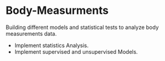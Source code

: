 # Body-Measurments
Building different models and statistical tests to analyze body measurements data.

- Implement statistics Analysis. 
- Implement supervised and unsupervised Models. 
